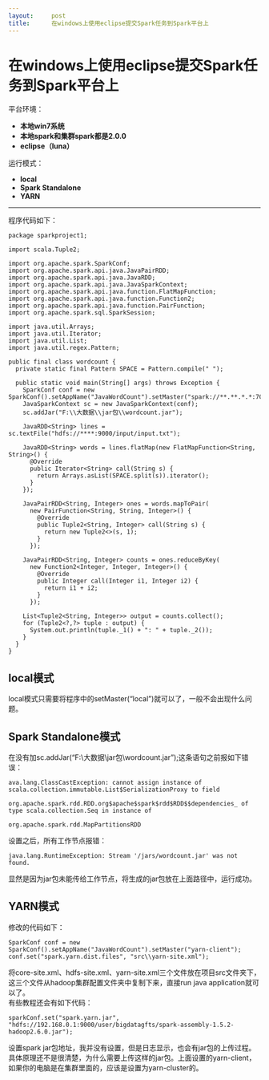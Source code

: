 ```yaml
---
layout:     post
title:      在windows上使用eclipse提交Spark任务到Spark平台上
---
```

<div id="article_content" class="article_content clearfix csdn-tracking-statistics" data-pid="blog" data-mod="popu_307" data-dsm="post">
								            <div id="content_views" class="markdown_views prism-atom-one-dark">
							<!-- flowchart 箭头图标 勿删 -->
							<svg xmlns="http://www.w3.org/2000/svg" style="display: none;"><path stroke-linecap="round" d="M5,0 0,2.5 5,5z" id="raphael-marker-block" style="-webkit-tap-highlight-color: rgba(0, 0, 0, 0);"></path></svg>
							<h1 id="在windows上使用eclipse提交spark任务到spark平台上">在windows上使用eclipse提交Spark任务到Spark平台上</h1>

<p>平台环境：</p>

<ul>
<li><strong>本地win7系统</strong></li>
<li><strong>本地spark和集群spark都是2.0.0</strong></li>
<li><strong>eclipse（luna）</strong></li>
</ul>

<p>运行模式：</p>

<ul>
<li><strong>local</strong></li>
<li><strong>Spark Standalone</strong></li>
<li><strong>YARN</strong></li>
</ul>

<hr>

<p>程序代码如下：</p>

<pre class="prettyprint"><code class=" hljs avrasm">package sparkproject1<span class="hljs-comment">;</span>

import scala<span class="hljs-preprocessor">.Tuple</span>2<span class="hljs-comment">;</span>

import org<span class="hljs-preprocessor">.apache</span><span class="hljs-preprocessor">.spark</span><span class="hljs-preprocessor">.SparkConf</span><span class="hljs-comment">;</span>
import org<span class="hljs-preprocessor">.apache</span><span class="hljs-preprocessor">.spark</span><span class="hljs-preprocessor">.api</span><span class="hljs-preprocessor">.java</span><span class="hljs-preprocessor">.JavaPairRDD</span><span class="hljs-comment">;</span>
import org<span class="hljs-preprocessor">.apache</span><span class="hljs-preprocessor">.spark</span><span class="hljs-preprocessor">.api</span><span class="hljs-preprocessor">.java</span><span class="hljs-preprocessor">.JavaRDD</span><span class="hljs-comment">;</span>
import org<span class="hljs-preprocessor">.apache</span><span class="hljs-preprocessor">.spark</span><span class="hljs-preprocessor">.api</span><span class="hljs-preprocessor">.java</span><span class="hljs-preprocessor">.JavaSparkContext</span><span class="hljs-comment">;</span>
import org<span class="hljs-preprocessor">.apache</span><span class="hljs-preprocessor">.spark</span><span class="hljs-preprocessor">.api</span><span class="hljs-preprocessor">.java</span><span class="hljs-preprocessor">.function</span><span class="hljs-preprocessor">.FlatMapFunction</span><span class="hljs-comment">;</span>
import org<span class="hljs-preprocessor">.apache</span><span class="hljs-preprocessor">.spark</span><span class="hljs-preprocessor">.api</span><span class="hljs-preprocessor">.java</span><span class="hljs-preprocessor">.function</span><span class="hljs-preprocessor">.Function</span>2<span class="hljs-comment">;</span>
import org<span class="hljs-preprocessor">.apache</span><span class="hljs-preprocessor">.spark</span><span class="hljs-preprocessor">.api</span><span class="hljs-preprocessor">.java</span><span class="hljs-preprocessor">.function</span><span class="hljs-preprocessor">.PairFunction</span><span class="hljs-comment">;</span>
import org<span class="hljs-preprocessor">.apache</span><span class="hljs-preprocessor">.spark</span><span class="hljs-preprocessor">.sql</span><span class="hljs-preprocessor">.SparkSession</span><span class="hljs-comment">;</span>

import java<span class="hljs-preprocessor">.util</span><span class="hljs-preprocessor">.Arrays</span><span class="hljs-comment">;</span>
import java<span class="hljs-preprocessor">.util</span><span class="hljs-preprocessor">.Iterator</span><span class="hljs-comment">;</span>
import java<span class="hljs-preprocessor">.util</span><span class="hljs-preprocessor">.List</span><span class="hljs-comment">;</span>
import java<span class="hljs-preprocessor">.util</span><span class="hljs-preprocessor">.regex</span><span class="hljs-preprocessor">.Pattern</span><span class="hljs-comment">;</span>

public final class wordcount {
  private static final Pattern SPACE = Pattern<span class="hljs-preprocessor">.compile</span>(<span class="hljs-string">" "</span>)<span class="hljs-comment">;</span>

  public static void main(String[] args) throws Exception {
    SparkConf conf = new SparkConf()<span class="hljs-preprocessor">.setAppName</span>(<span class="hljs-string">"JavaWordCount"</span>)<span class="hljs-preprocessor">.setMaster</span>(<span class="hljs-string">"spark://**.**.*.*:7077"</span>)<span class="hljs-comment">;</span>
    JavaSparkContext sc = new JavaSparkContext(conf)<span class="hljs-comment">;</span>
    sc<span class="hljs-preprocessor">.addJar</span>(<span class="hljs-string">"F:\\大数据\\jar包\\wordcount.jar"</span>)<span class="hljs-comment">;</span>

    JavaRDD&lt;String&gt; lines = sc<span class="hljs-preprocessor">.textFile</span>(<span class="hljs-string">"hdfs://****:9000/input/input.txt"</span>)<span class="hljs-comment">;</span>

    JavaRDD&lt;String&gt; words = lines<span class="hljs-preprocessor">.flatMap</span>(new FlatMapFunction&lt;String, String&gt;() {
      @Override
      public Iterator&lt;String&gt; <span class="hljs-keyword">call</span>(String s) {
        return Arrays<span class="hljs-preprocessor">.asList</span>(SPACE<span class="hljs-preprocessor">.split</span>(s))<span class="hljs-preprocessor">.iterator</span>()<span class="hljs-comment">;</span>
      }
    })<span class="hljs-comment">;</span>

    JavaPairRDD&lt;String, Integer&gt; ones = words<span class="hljs-preprocessor">.mapToPair</span>(
      new PairFunction&lt;String, String, Integer&gt;() {
        @Override
        public Tuple2&lt;String, Integer&gt; <span class="hljs-keyword">call</span>(String s) {
          return new Tuple2&lt;&gt;(s, <span class="hljs-number">1</span>)<span class="hljs-comment">;</span>
        }
      })<span class="hljs-comment">;</span>

    JavaPairRDD&lt;String, Integer&gt; counts = ones<span class="hljs-preprocessor">.reduceByKey</span>(
      new Function2&lt;Integer, Integer, Integer&gt;() {
        @Override
        public Integer <span class="hljs-keyword">call</span>(Integer i1, Integer i2) {
          return i1 + i2<span class="hljs-comment">;</span>
        }
      })<span class="hljs-comment">;</span>

    List&lt;Tuple2&lt;String, Integer&gt;&gt; output = counts<span class="hljs-preprocessor">.collect</span>()<span class="hljs-comment">;</span>
    for (Tuple2&lt;?,?&gt; tuple : output) {
      System<span class="hljs-preprocessor">.out</span><span class="hljs-preprocessor">.println</span>(tuple._1() + <span class="hljs-string">": "</span> + tuple._2())<span class="hljs-comment">;</span>
    }
  }
}
</code></pre>



<h2 id="local模式">local模式</h2>

<p>local模式只需要将程序中的setMaster(“local”)就可以了，一般不会出现什么问题。</p>



<h2 id="spark-standalone模式">Spark Standalone模式</h2>

<p>在没有加sc.addJar(“F:\大数据\jar包\wordcount.jar”);这条语句之前报如下错误：</p>



<pre class="prettyprint"><code class=" hljs avrasm"><span class="hljs-label">ava.lang.ClassCastException:</span> cannot assign instance of scala<span class="hljs-preprocessor">.collection</span><span class="hljs-preprocessor">.immutable</span><span class="hljs-preprocessor">.List</span>$SerializationProxy to field 

org<span class="hljs-preprocessor">.apache</span><span class="hljs-preprocessor">.spark</span><span class="hljs-preprocessor">.rdd</span><span class="hljs-preprocessor">.RDD</span><span class="hljs-preprocessor">.org</span>$apache$spark$rdd$RDD$$dependencies_ of type scala<span class="hljs-preprocessor">.collection</span><span class="hljs-preprocessor">.Seq</span> <span class="hljs-keyword">in</span> instance of 

org<span class="hljs-preprocessor">.apache</span><span class="hljs-preprocessor">.spark</span><span class="hljs-preprocessor">.rdd</span><span class="hljs-preprocessor">.MapPartitionsRDD</span>
</code></pre>

<p>设置之后，所有工作节点报错：</p>



<pre class="prettyprint"><code class=" hljs ruby">java.lang.<span class="hljs-constant">RuntimeException</span><span class="hljs-symbol">:</span> <span class="hljs-constant">Stream</span> <span class="hljs-string">'/jars/wordcount.jar'</span> was <span class="hljs-keyword">not</span> found.</code></pre>

<p>显然是因为jar包未能传给工作节点，将生成的jar包放在上面路径中，运行成功。</p>

<h2 id="yarn模式">YARN模式</h2>

<p>修改的代码如下：</p>



<pre class="prettyprint"><code class=" hljs avrasm">SparkConf conf = new SparkConf()<span class="hljs-preprocessor">.setAppName</span>(<span class="hljs-string">"JavaWordCount"</span>)<span class="hljs-preprocessor">.setMaster</span>(<span class="hljs-string">"yarn-client"</span>)<span class="hljs-comment">;</span>
conf<span class="hljs-preprocessor">.set</span>(<span class="hljs-string">"spark.yarn.dist.files"</span>, <span class="hljs-string">"src\\yarn-site.xml"</span>)<span class="hljs-comment">;</span></code></pre>

<p>将core-site.xml、hdfs-site.xml、yarn-site.xml三个文件放在项目src文件夹下，这三个文件从hadoop集群配置文件夹中复制下来，直接run java application就可以了。 <br>
有些教程还会有如下代码：</p>

<pre class="prettyprint"><code class=" hljs sql">sparkConf.<span class="hljs-operator"><span class="hljs-keyword">set</span>(<span class="hljs-string">"spark.yarn.jar"</span>, <span class="hljs-string">"hdfs://192.168.0.1:9000/user/bigdatagfts/spark-assembly-1.5.2-hadoop2.6.0.jar"</span>);</span></code></pre>

<p>设置spark jar包地址，我并没有设置，但是日志显示，也会有jar包的上传过程。具体原理还不是很清楚，为什么需要上传这样的jar包。上面设置的yarn-client，如果你的电脑是在集群里面的，应该是设置为yarn-cluster的。</p>            </div>
						<link href="https://csdnimg.cn/release/phoenix/mdeditor/markdown_views-9e5741c4b9.css" rel="stylesheet">
                </div>